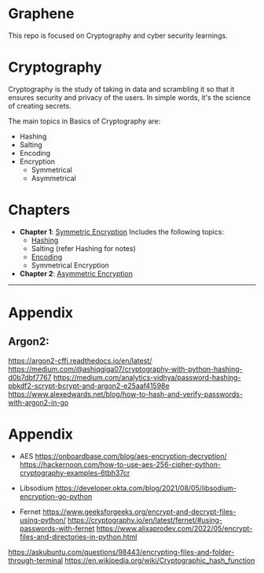 # Graphene
This repo is focused on Cryptography and cyber security learnings.


# Cryptography
Cryptography is the study of taking in data and scrambling it so that it ensures security and privacy of the users. In simple words, it's the science of creating secrets.

The main topics in Basics of Cryptography are:
- Hashing
- Salting
- Encoding
- Encryption
    - Symmetrical
    - Asymmetrical

# Chapters
- **Chapter 1**: [Symmetric Encryption](1_BasicImplementation/symmetric/3_SymmetricEncryption.md)
    Includes the following topics:
    - [Hashing](1_BasicImplementation/symmetric/1_Hashing.md)
    - Salting (refer Hashing for notes)
    - [Encoding](1_BasicImplementation/symmetric/2_Encoding.md)
    - Symmetrical Encryption
- **Chapter 2**: [Asymmetric Encryption](1_BasicImplementation/asymmetric/)

---
# Appendix

## Argon2:
https://argon2-cffi.readthedocs.io/en/latest/
https://medium.com/@ashiqgiga07/cryptography-with-python-hashing-d0b7dbf7767
https://medium.com/analytics-vidhya/password-hashing-pbkdf2-scrypt-bcrypt-and-argon2-e25aaf41598e
https://www.alexedwards.net/blog/how-to-hash-and-verify-passwords-with-argon2-in-go

# Appendix
- AES
https://onboardbase.com/blog/aes-encryption-decryption/
https://hackernoon.com/how-to-use-aes-256-cipher-python-cryptography-examples-6tbh37cr

- Libsodium
https://developer.okta.com/blog/2021/08/05/libsodium-encryption-go-python

- Fernet
https://www.geeksforgeeks.org/encrypt-and-decrypt-files-using-python/
https://cryptography.io/en/latest/fernet/#using-passwords-with-fernet
https://www.alixaprodev.com/2022/05/encrypt-files-and-directories-in-python.html

https://askubuntu.com/questions/98443/encrypting-files-and-folder-through-terminal
https://en.wikipedia.org/wiki/Cryptographic_hash_function



